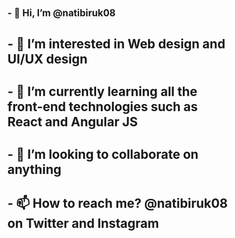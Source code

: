 ## - 👋 Hi, I’m @natibiruk08
# - 👀 I’m interested in Web design and UI/UX design
# - 🌱 I’m currently learning all the front-end technologies such as React and Angular JS
# - 💞️ I’m looking to collaborate on anything
# - 📫 How to reach me? @natibiruk08 on Twitter and Instagram
<!---
natibiruk08/natibiruk08 is a ✨ special ✨ repository because its `README.md` (this file) appears on your GitHub profile.
You can click the Preview link to take a look at your changes.
--->
